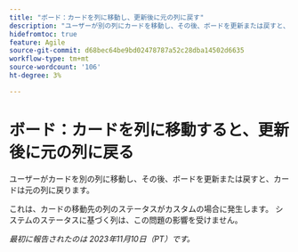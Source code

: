 ```yaml
---
title: "ボード：カードを列に移動し、更新後に元の列に戻す"
description: "ユーザーが別の列にカードを移動し、その後、ボードを更新または戻すと、カードは元の列に戻ります。"
hidefromtoc: true
feature: Agile
source-git-commit: d68bec64be9bd02478787a52c28dba14502d6635
workflow-type: tm+mt
source-wordcount: '106'
ht-degree: 3%

---
```



# ボード：カードを列に移動すると、更新後に元の列に戻る

ユーザーがカードを別の列に移動し、その後、ボードを更新または戻すと、カードは元の列に戻ります。

これは、カードの移動先の列のステータスがカスタムの場合に発生します。 システムのステータスに基づく列は、この問題の影響を受けません。

_最初に報告されたのは 2023年11月10日（PT）です。_
